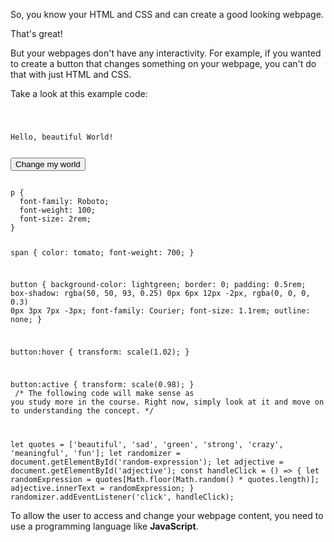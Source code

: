 So, you know your HTML
and
CSS
and
can create a good looking webpage.

That's great!

But your webpages don't
have any interactivity.
For example,
if you wanted to create
a button that changes
something on your webpage,
you can't do that
with just HTML and CSS.


Take a look at this example code:

<codeblock language="javascript" type="lesson">
<code>
<panel language="html">
<p>Hello, <span id="adjective">beautiful</span> World!</p>
<button id="random-expression">Change my world</button>
</panel>
<panel language="css">
p {
  font-family: Roboto;
  font-weight: 100;
  font-size: 2rem;
}

span {
  color: tomato;
  font-weight: 700;
}

button {
  background-color: lightgreen;
  border: 0;
  padding: 0.5rem;
  box-shadow: rgba(50, 50, 93, 0.25) 0px 6px 12px -2px, rgba(0, 0, 0, 0.3) 0px 3px 7px -3px;
  font-family: Courier;
  font-size: 1.1rem;
  outline: none;
}

button:hover {
  transform: scale(1.02);
}

button:active {
  transform: scale(0.98);
}
</panel>
<panel language="javascript">
/*
  The following code will make sense as you study more in the course.
  Right now, simply look at it and move on to understanding the concept.
*/

let quotes = ['beautiful', 'sad', 'green', 'strong', 'crazy', 'meaningful', 'fun'];
let randomizer = document.getElementById('random-expression');
let adjective = document.getElementById('adjective');
const handleClick = () => {
  let randomExpression = quotes[Math.floor(Math.random() * quotes.length)];
  adjective.innerText = randomExpression;
}
randomizer.addEventListener('click', handleClick);
</panel>
</code>
</codeblock>

To allow the user to access
and
change your webpage content,
you need to use
a programming language
like **JavaScript**.
